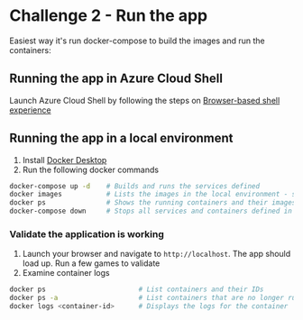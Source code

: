 # Challenge 2 - Run the app 
Easiest way it's run docker-compose to build the images and run the containers:

## Running the app in Azure Cloud Shell

Launch Azure Cloud Shell by following the steps on [Browser-based shell experience](https://docs.microsoft.com/en-us/azure/cloud-shell/overview#browser-based-shell-experience)


## Running the app in a local environment

1. Install [Docker Desktop](https://www.docker.com/products/docker-desktop)
2. Run the following docker commands

```bash
docker-compose up -d    # Builds and runs the services defined
docker images           # Lists the images in the local environment - should show 4-5 imges in this case
docker ps               # Shows the running containers and their images
docker-compose down     # Stops all services and containers defined in the compose file
```

### Validate the application is working
1. Launch your browser and navigate to `http://localhost`. The app should load up. Run a few games to validate
2. Examine container logs
```bash
docker ps                       # List containers and their IDs
docker ps -a                    # List containers that are no longer running. ex crashed
docker logs <container-id>      # Displays the logs for the container
```



